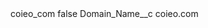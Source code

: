 <?xml version="1.0" encoding="UTF-8"?>
<CustomMetadata xmlns="http://soap.sforce.com/2006/04/metadata" xmlns:xsi="http://www.w3.org/2001/XMLSchema-instance" xmlns:xsd="http://www.w3.org/2001/XMLSchema">
    <label>coieo_com</label>
    <protected>false</protected>
    <values>
        <field>Domain_Name__c</field>
        <value xsi:type="xsd:string">coieo.com</value>
    </values>
</CustomMetadata>
